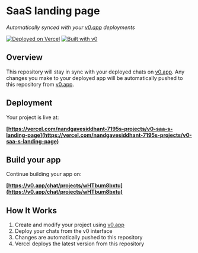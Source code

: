 # SaaS landing page

*Automatically synced with your [v0.app](https://v0.app) deployments*

[![Deployed on Vercel](https://img.shields.io/badge/Deployed%20on-Vercel-black?style=for-the-badge&logo=vercel)](https://vercel.com/nandgavesiddhant-7195s-projects/v0-saa-s-landing-page)
[![Built with v0](https://img.shields.io/badge/Built%20with-v0.app-black?style=for-the-badge)](https://v0.app/chat/projects/wHTbum8bxtu)

## Overview

This repository will stay in sync with your deployed chats on [v0.app](https://v0.app).
Any changes you make to your deployed app will be automatically pushed to this repository from [v0.app](https://v0.app).

## Deployment

Your project is live at:

**[https://vercel.com/nandgavesiddhant-7195s-projects/v0-saa-s-landing-page](https://vercel.com/nandgavesiddhant-7195s-projects/v0-saa-s-landing-page)**

## Build your app

Continue building your app on:

**[https://v0.app/chat/projects/wHTbum8bxtu](https://v0.app/chat/projects/wHTbum8bxtu)**

## How It Works

1. Create and modify your project using [v0.app](https://v0.app)
2. Deploy your chats from the v0 interface
3. Changes are automatically pushed to this repository
4. Vercel deploys the latest version from this repository